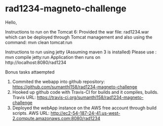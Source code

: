 rad1234-magneto-challenge
=========================
Hello,

Instructions to run on the Tomcat 6: 
Provided the war file: rad1234.war which can be deployed through Tomcat management and also using the command: mvn clean tomcat:run

Instructions to run using jetty (Assuming maven 3 is installed) 
Please use : mvn compile jetty:run 
Application then runs on http://localhost:8080/rad1234

Bonus tasks attaempted

1) Commited the webapp into github repository: https://github.com/sumanthl158/rad1234-magneto-challenge
2) Hooked up github code with Travis-CI for builds and it compiles, builds.
Travis URL: https://travis-ci.org/sumanthl158/rad1234-magneto-challenge
3) Deployed the webApp instance on the AWS free account through build scripts. 
AWS URL: http://ec2-54-187-24-41.us-west-2.compute.amazonaws.com:8080/rad1234
